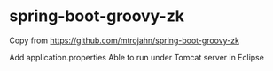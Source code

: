 # spring-boot-groovy-zk
Copy from https://github.com/mtrojahn/spring-boot-groovy-zk

Add application.properties
Able to run under Tomcat server in Eclipse
